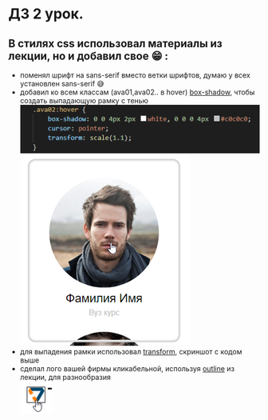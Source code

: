 # ДЗ 2 урок.
## В стилях css использовал материалы из лекции, но и добавил свое :grin: :
* поменял шрифт на sans-serif вместо ветки шрифтов, думаю у всех установлен sans-serif :sweat_smile:
* добавил ко всем классам (ava01,ava02.. в hover) [box-shadow](http://htmlbook.ru/css/box-shadow), чтобы создать выпадающую рамку с тенью
![code](/public/readme/Screenshot_2.png)\
![man border](/public/readme/Screenshot_1.png)
* для выпадения рамки использовал [transform](http://htmlbook.ru/css/transform), скриншот с кодом выше
* сделал лого вашей фирмы кликабельной, используя [outline](http://htmlbook.ru/css/outline) из лекции, для разнообразия\
![logo](/public/readme/Screenshot_3.png)

